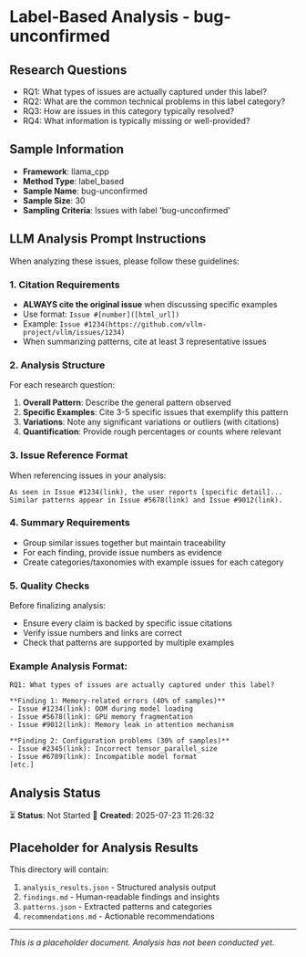 # Label-Based Analysis - bug-unconfirmed

## Research Questions

- RQ1: What types of issues are actually captured under this label?
- RQ2: What are the common technical problems in this label category?
- RQ3: How are issues in this category typically resolved?
- RQ4: What information is typically missing or well-provided?

## Sample Information

- **Framework**: llama_cpp
- **Method Type**: label_based
- **Sample Name**: bug-unconfirmed
- **Sample Size**: 30
- **Sampling Criteria**: Issues with label 'bug-unconfirmed'

## LLM Analysis Prompt Instructions

When analyzing these issues, please follow these guidelines:

### 1. Citation Requirements
- **ALWAYS cite the original issue** when discussing specific examples
- Use format: `Issue #[number]([html_url])` 
- Example: `Issue #1234(https://github.com/vllm-project/vllm/issues/1234)`
- When summarizing patterns, cite at least 3 representative issues

### 2. Analysis Structure
For each research question:
1. **Overall Pattern**: Describe the general pattern observed
2. **Specific Examples**: Cite 3-5 specific issues that exemplify this pattern
3. **Variations**: Note any significant variations or outliers (with citations)
4. **Quantification**: Provide rough percentages or counts where relevant

### 3. Issue Reference Format
When referencing issues in your analysis:
```
As seen in Issue #1234(link), the user reports [specific detail]...
Similar patterns appear in Issue #5678(link) and Issue #9012(link).
```

### 4. Summary Requirements
- Group similar issues together but maintain traceability
- For each finding, provide issue numbers as evidence
- Create categories/taxonomies with example issues for each category

### 5. Quality Checks
Before finalizing analysis:
- Ensure every claim is backed by specific issue citations
- Verify issue numbers and links are correct
- Check that patterns are supported by multiple examples

### Example Analysis Format:
```
RQ1: What types of issues are actually captured under this label?

**Finding 1: Memory-related errors (40% of samples)**
- Issue #1234(link): OOM during model loading
- Issue #5678(link): GPU memory fragmentation
- Issue #9012(link): Memory leak in attention mechanism

**Finding 2: Configuration problems (30% of samples)**
- Issue #2345(link): Incorrect tensor_parallel_size
- Issue #6789(link): Incompatible model format
[etc.]
```

## Analysis Status

⏳ **Status**: Not Started
📅 **Created**: 2025-07-23 11:26:32

## Placeholder for Analysis Results

This directory will contain:
1. `analysis_results.json` - Structured analysis output
2. `findings.md` - Human-readable findings and insights
3. `patterns.json` - Extracted patterns and categories
4. `recommendations.md` - Actionable recommendations

---
*This is a placeholder document. Analysis has not been conducted yet.*
